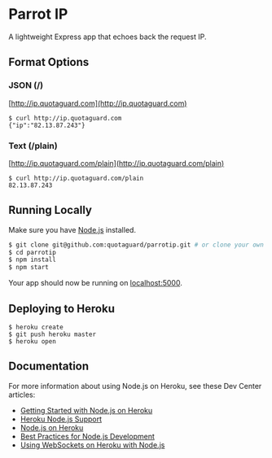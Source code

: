 # Parrot IP
A lightweight Express app that echoes back the request IP.

## Format Options
### JSON (/)
[http://ip.quotaguard.com](http://ip.quotaguard.com)

    $ curl http://ip.quotaguard.com
    {"ip":"82.13.87.243"}

### Text (/plain)
[http://ip.quotaguard.com/plain](http://ip.quotaguard.com/plain)

    $ curl http://ip.quotaguard.com/plain
    82.13.87.243

## Running Locally

Make sure you have [Node.js](http://nodejs.org/) installed.

```sh
$ git clone git@github.com:quotaguard/parrotip.git # or clone your own fork
$ cd parrotip
$ npm install
$ npm start
```

Your app should now be running on [localhost:5000](http://localhost:5000/).

## Deploying to Heroku

```
$ heroku create
$ git push heroku master
$ heroku open
```

## Documentation

For more information about using Node.js on Heroku, see these Dev Center articles:

- [Getting Started with Node.js on Heroku](https://devcenter.heroku.com/articles/getting-started-with-nodejs)
- [Heroku Node.js Support](https://devcenter.heroku.com/articles/nodejs-support)
- [Node.js on Heroku](https://devcenter.heroku.com/categories/nodejs)
- [Best Practices for Node.js Development](https://devcenter.heroku.com/articles/node-best-practices)
- [Using WebSockets on Heroku with Node.js](https://devcenter.heroku.com/articles/node-websockets)


